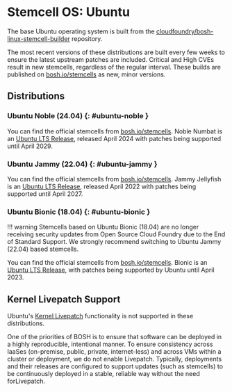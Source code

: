 # Stemcell OS: Ubuntu

The base Ubuntu operating system is built from the
[cloudfoundry/bosh-linux-stemcell-builder](https://github.com/cloudfoundry/bosh-linux-stemcell-builder)
repository.

The most recent versions of these distributions are built every few weeks to
ensure the latest upstream patches are included. Critical and High CVEs result
in new stemcells, regardless of the regular interval. These builds are
published on [bosh.io/stemcells](https://bosh.io/stemcells) as new, minor versions.

## Distributions

### Ubuntu Noble (24.04) {: #ubuntu-noble }

You can find the official stemcells from
[bosh.io/stemcells](https://bosh.io/stemcells#ubuntu-noble). Noble Numbat is
an [Ubuntu LTS Release](https://wiki.ubuntu.com/LTS), released April 2024 with
patches being supported until April 2029.

### Ubuntu Jammy (22.04) {: #ubuntu-jammy }

You can find the official stemcells from
[bosh.io/stemcells](https://bosh.io/stemcells#ubuntu-jammy). Jammy Jellyfish
is an [Ubuntu LTS Release](https://wiki.ubuntu.com/LTS), released April 2022
with patches being supported until April 2027.

### Ubuntu Bionic (18.04) {: #ubuntu-bionic }

!!! warning
    Stemcells based on Ubuntu Bionic (18.04) are no longer receiving security
    updates from Open Source Cloud Foundry due to the End of Standard
    Support. We strongly recommend switching to Ubuntu Jammy (22.04) based stemcells.

You can find the official stemcells from
[bosh.io/stemcells](https://bosh.io/stemcells#ubuntu-bionic). Bionic is an
[Ubuntu LTS Release](https://wiki.ubuntu.com/LTS), with patches being
supported by Ubuntu until April 2023.

## Kernel Livepatch Support

Ubuntu's [Kernel Livepatch](https://wiki.ubuntu.com/Kernel/Livepatch)
functionality is not supported in these distributions.

One of the priorities of BOSH is to ensure that software can be deployed in a
highly reproducible, intentional manner. To ensure consistency across IaaSes
(on-premise, public, private, internet-less) and across VMs within a cluster
or deployment, we do not enable Livepatch. Typically, deployments and their
releases are configured to support updates (such as stemcells) to be
continuously deployed in a stable, reliable way without the need forLivepatch.
